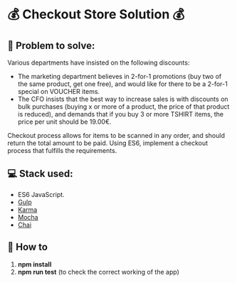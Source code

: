# :moneybag: Checkout Store Solution :moneybag:

## :memo: Problem to solve: 
Various departments have insisted on the following discounts:

* The marketing department believes in 2-for-1 promotions (buy two of the same product, get one free), and would like for there to be a 2-for-1 special on VOUCHER items.
* The CFO insists that the best way to increase sales is with discounts on bulk purchases (buying x or more of a product, the price of that product is reduced), and demands that if you buy 3 or more TSHIRT items, the price per unit should be 19.00€.

Checkout process allows for items to be scanned in any order, and should return the total amount to be paid. Using ES6, implement a checkout process that fulfills the requirements.

## :computer: Stack used:

* ES6 JavaScript.
* [Gulp](https://gulpjs.com/)
* [Karma](https://karma-runner.github.io/1.0/index.html)
* [Mocha](https://mochajs.org/")
* [Chai](http://chaijs.com/)

## :wrench: How to
1. **npm install**
2. **npm run test** (to check the correct working of the app)
